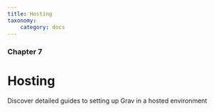 ```yaml
---
title: Hosting
taxonomy:
    category: docs
---
```


### Chapter 7

# Hosting

Discover detailed guides to setting up Grav in a hosted environment
